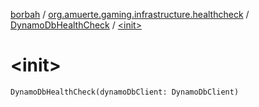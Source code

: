 [borbah](../../index.md) / [org.amuerte.gaming.infrastructure.healthcheck](../index.md) / [DynamoDbHealthCheck](index.md) / [&lt;init&gt;](./-init-.md)

# &lt;init&gt;

`DynamoDbHealthCheck(dynamoDbClient: DynamoDbClient)`